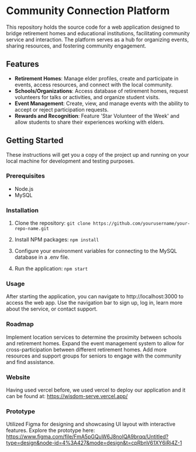 # Community Connection Platform

This repository holds the source code for a web application designed to bridge retirement homes and educational institutions, facilitating community service and interaction. The platform serves as a hub for organizing events, sharing resources, and fostering community engagement.

## Features

- **Retirement Homes**: Manage elder profiles, create and participate in events, access resources, and connect with the local community.
- **Schools/Organizations**: Access database of retirement homes, request volunteers for talks or activities, and organize student visits.
- **Event Management**: Create, view, and manage events with the ability to accept or reject participation requests.
- **Rewards and Recognition**: Feature 'Star Volunteer of the Week' and allow students to share their experiences working with elders.

## Getting Started

These instructions will get you a copy of the project up and running on your local machine for development and testing purposes.

### Prerequisites

- Node.js
- MySQL

### Installation

1. Clone the repository:
```git clone https://github.com/yourusername/your-repo-name.git```

2. Install NPM packages:
```npm install```

3. Configure your environment variables for connecting to the MySQL database in a .env file.

4. Run the application:
```npm start```

### Usage
After starting the application, you can navigate to http://localhost:3000 to access the web app. Use the navigation bar to sign up, log in, learn more about the service, or contact support.

### Roadmap
Implement location services to determine the proximity between schools and retirement homes.
Expand the event management system to allow for cross-participation between different retirement homes.
Add more resources and support groups for seniors to engage with the community and find assistance.

### Website
Having used vercel before, we used vercel to deploy our application and it can be found at: https://wisdom-serve.vercel.app/

### Prototype
Utilized Figma for designing and showcasing UI layout with interactive features. Explore the prototype here: https://www.figma.com/file/FmA5pGQuW6J8noIQA9brqq/Untitled?type=design&node-id=4%3A427&mode=design&t=cpRbnV61XY6iRi4Z-1
